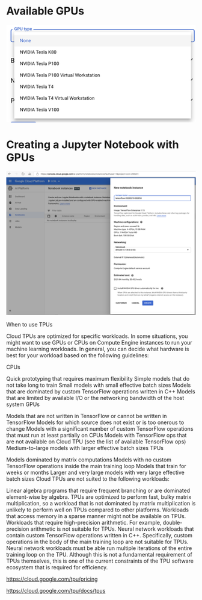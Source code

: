 

Available GPUs
==============

![Image of create bucket](imgs/Screen%20Shot%202020-02-10%20at%2012.32.09%20AM.png?raw=true)


Creating a Jupyter Notebook with GPUs
=====================================

![Image of create bucket](imgs/Screen%20Shot%202020-02-10%20at%2012.31.39%20AM.png?raw=true)






When to use TPUs

Cloud TPUs are optimized for specific workloads. In some situations, you might want to use GPUs or CPUs on Compute Engine instances to run your machine learning workloads. In general, you can decide what hardware is best for your workload based on the following guidelines:

CPUs

Quick prototyping that requires maximum flexibility
Simple models that do not take long to train
Small models with small effective batch sizes
Models that are dominated by custom TensorFlow operations written in C++
Models that are limited by available I/O or the networking bandwidth of the host system
GPUs

Models that are not written in TensorFlow or cannot be written in TensorFlow
Models for which source does not exist or is too onerous to change
Models with a significant number of custom TensorFlow operations that must run at least partially on CPUs
Models with TensorFlow ops that are not available on Cloud TPU (see the list of available TensorFlow ops)
Medium-to-large models with larger effective batch sizes
TPUs

Models dominated by matrix computations
Models with no custom TensorFlow operations inside the main training loop
Models that train for weeks or months
Larger and very large models with very large effective batch sizes
Cloud TPUs are not suited to the following workloads:

Linear algebra programs that require frequent branching or are dominated element-wise by algebra. TPUs are optimized to perform fast, bulky matrix multiplication, so a workload that is not dominated by matrix multiplication is unlikely to perform well on TPUs compared to other platforms.
Workloads that access memory in a sparse manner might not be available on TPUs.
Workloads that require high-precision arithmetic. For example, double-precision arithmetic is not suitable for TPUs.
Neural network workloads that contain custom TensorFlow operations written in C++. Specifically, custom operations in the body of the main training loop are not suitable for TPUs.
Neural network workloads must be able run multiple iterations of the entire training loop on the TPU. Although this is not a fundamental requirement of TPUs themselves, this is one of the current constraints of the TPU software ecosystem that is required for efficiency.




https://cloud.google.com/tpu/pricing

https://cloud.google.com/tpu/docs/tpus
